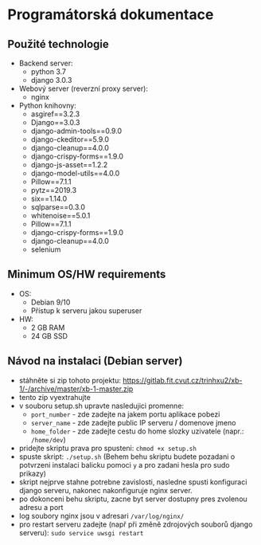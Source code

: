 # Programátorská dokumentace
## Použité technologie
- Backend server:
    - python 3.7
    - django 3.0.3
- Webový server (reverzní proxy server):
    - nginx
- Python knihovny:
    - asgiref==3.2.3
    - Django==3.0.3
    - django-admin-tools==0.9.0
    - django-ckeditor==5.9.0
    - django-cleanup==4.0.0
    - django-crispy-forms==1.9.0
    - django-js-asset==1.2.2
    - django-model-utils==4.0.0
    - Pillow==7.1.1
    - pytz==2019.3
    - six==1.14.0
    - sqlparse==0.3.0
    - whitenoise==5.0.1
    - Pillow==7.1.1
    - django-crispy-forms==1.9.0
    - django-cleanup==4.0.0
    - selenium

## Minimum OS/HW requirements
- OS:
    - Debian 9/10
    - Přístup k serveru jakou superuser
- HW:
    - 2 GB RAM
    - 24 GB SSD


## Návod na instalaci (Debian server)
- stáhněte si zip tohoto projektu: https://gitlab.fit.cvut.cz/trinhxu2/xb-1/-/archive/master/xb-1-master.zip
- tento zip vyextrahujte
- v souboru setup.sh upravte nasledujici promenne:
    - `port_number` - zde zadejte na jakem portu aplikace pobezi
    - `server_name` - zde zadejte public IP serveru / domenove jmeno
    - `home_folder` - zde zadejte cestu do home slozky uzivatele (napr.: `/home/dev`)
- pridejte skriptu prava pro spusteni: `chmod +x setup.sh`
- spuste skript: `./setup.sh` (Behem behu skriptu budete pozadani o potvrzeni instalaci balicku pomoci `y` a pro zadani hesla pro sudo prikazy)
- skript nejprve stahne potrebne zavislosti, nasledne spusti konfiguraci django serveru, nakonec nakonfiguruje nginx server.
- po dokonceni behu skriptu, zacne byt server dostupny pres zvolenou adresu a port
- log soubory nginx jsou v adresari `/var/log/nginx/`
- pro restart serveru zadejte (např při změně zdrojových souborů django serveru): `sudo service uwsgi restart`
